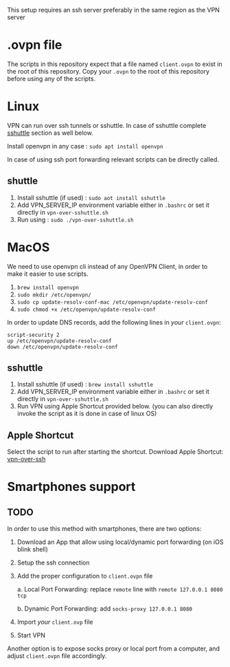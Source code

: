 This setup requires an ssh server preferably in the same region as the VPN server
# .ovpn file
The scripts in this repository expect that a file named `client.ovpn` to exist in the root of this repository. 
Copy your `.ovpn` to the root of this repository before using any of the scripts.
 
# Linux
VPN can run over ssh tunnels or sshuttle. In case of sshuttle complete [sshuttle](#sshuttle) section as well below.

Install openvpn in any case : `sudo apt install openvpn`

In case of using ssh port forwarding relevant scripts can be directly called.

## shuttle

1. Install sshuttle (if used) : `sudo aot install sshuttle`
2. Add VPN_SERVER_IP environment variable either in `.bashrc` or set it directly in `vpn-over-sshuttle.sh`
3. Run using : `sudo ./vpn-over-sshuttle.sh`


# MacOS

We need to use openvpn cli instead of any OpenVPN Client, in order to make it easier to use scripts.

1. `brew install openvpn`
2. `sudo mkdir /etc/openvpn/`
3. `sudo cp update-resolv-conf-mac /etc/openvpn/update-resolv-conf`
4. `sudo chmod +x /etc/openvpn/update-resolv-conf`

In order to update DNS records, add the following lines in _your_ `client.ovpn`:

```
script-security 2
up /etc/openvpn/update-resolv-conf
down /etc/openvpn/update-resolv-conf
```

## sshuttle

1. Install sshuttle (if used) : `brew install sshuttle`
2. Add VPN_SERVER_IP environment variable either in `.bashrc` or set it directly in `vpn-over-sshuttle.sh`
3. Run VPN using Apple Shortcut provided below. (you can also directly invoke the script as it is done in case of linux OS)

## Apple Shortcut

Select the script to run after starting the shortcut.
Download Apple Shortcut: [vpn-over-ssh](https://www.icloud.com/shortcuts/3ab966ad5c8d48d3a29c91e9a9f80710)

# Smartphones support

## TODO

In order to use this method with smartphones, there are two options:

1. Download an App that allow using local/dynamic port forwarding (on iOS blink shell)
2. Setup the ssh connection
3. Add the proper configuration to `client.ovpn` file

   a. Local Port Forwarding: replace `remote` line with `remote 127.0.0.1 8080 tcp`

   b. Dynamic Port Forwarding: add `socks-proxy 127.0.0.1 8080`

4. Import _your_ `client.ovp` file

5. Start VPN

Another option is to expose socks proxy or local port from a computer, and adjust `client.ovpn` file accordingly.
